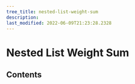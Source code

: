 ```yaml
---
tree_title: nested-list-weight-sum
description: 
last_modified: 2022-06-09T21:23:28.2328
---
```


# Nested List Weight Sum

## Contents
